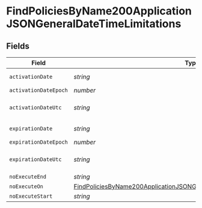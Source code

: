 # FindPoliciesByName200ApplicationJSONGeneralDateTimeLimitations


## Fields

| Field                                                                                                                                                                             | Type                                                                                                                                                                              | Required                                                                                                                                                                          | Description                                                                                                                                                                       | Example                                                                                                                                                                           |
| --------------------------------------------------------------------------------------------------------------------------------------------------------------------------------- | --------------------------------------------------------------------------------------------------------------------------------------------------------------------------------- | --------------------------------------------------------------------------------------------------------------------------------------------------------------------------------- | --------------------------------------------------------------------------------------------------------------------------------------------------------------------------------- | --------------------------------------------------------------------------------------------------------------------------------------------------------------------------------- |
| `activationDate`                                                                                                                                                                  | *string*                                                                                                                                                                          | :heavy_minus_sign:                                                                                                                                                                | N/A                                                                                                                                                                               | 2017-07-07 18:37:04                                                                                                                                                               |
| `activationDateEpoch`                                                                                                                                                             | *number*                                                                                                                                                                          | :heavy_minus_sign:                                                                                                                                                                | N/A                                                                                                                                                                               | 1499470624555                                                                                                                                                                     |
| `activationDateUtc`                                                                                                                                                               | *string*                                                                                                                                                                          | :heavy_minus_sign:                                                                                                                                                                | N/A                                                                                                                                                                               | 2017-07-07T18:37:04.555-0500                                                                                                                                                      |
| `expirationDate`                                                                                                                                                                  | *string*                                                                                                                                                                          | :heavy_minus_sign:                                                                                                                                                                | N/A                                                                                                                                                                               | 2017-07-07 18:37:04                                                                                                                                                               |
| `expirationDateEpoch`                                                                                                                                                             | *number*                                                                                                                                                                          | :heavy_minus_sign:                                                                                                                                                                | N/A                                                                                                                                                                               | 1499470624555                                                                                                                                                                     |
| `expirationDateUtc`                                                                                                                                                               | *string*                                                                                                                                                                          | :heavy_minus_sign:                                                                                                                                                                | N/A                                                                                                                                                                               | 2017-07-07T18:37:04.555-0500                                                                                                                                                      |
| `noExecuteEnd`                                                                                                                                                                    | *string*                                                                                                                                                                          | :heavy_minus_sign:                                                                                                                                                                | N/A                                                                                                                                                                               | 4:00 AM                                                                                                                                                                           |
| `noExecuteOn`                                                                                                                                                                     | [FindPoliciesByName200ApplicationJSONGeneralDateTimeLimitationsNoExecuteOn](../../models/operations/findpoliciesbyname200applicationjsongeneraldatetimelimitationsnoexecuteon.md) | :heavy_minus_sign:                                                                                                                                                                | N/A                                                                                                                                                                               |                                                                                                                                                                                   |
| `noExecuteStart`                                                                                                                                                                  | *string*                                                                                                                                                                          | :heavy_minus_sign:                                                                                                                                                                | N/A                                                                                                                                                                               | 2:00 AM                                                                                                                                                                           |